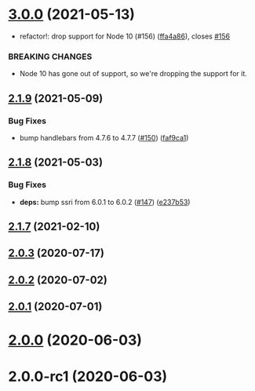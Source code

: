 # [3.0.0](https://github.com/jpedroh/ivao-whazzup/compare/v2.1.9...v3.0.0) (2021-05-13)


* refactor!: drop support for Node 10 (#156) ([ffa4a86](https://github.com/jpedroh/ivao-whazzup/commit/ffa4a86515b805b97bf763345a68cd5b28934e8e)), closes [#156](https://github.com/jpedroh/ivao-whazzup/issues/156)


### BREAKING CHANGES

* Node 10 has gone out of support, so we're dropping the support for it.



## [2.1.9](https://github.com/jpedroh/ivao-whazzup/compare/v2.1.8...v2.1.9) (2021-05-09)


### Bug Fixes

* bump handlebars from 4.7.6 to 4.7.7 ([#150](https://github.com/jpedroh/ivao-whazzup/issues/150)) ([faf9ca1](https://github.com/jpedroh/ivao-whazzup/commit/faf9ca1e9ab23275f84b236ff0501176d937fbab))



## [2.1.8](https://github.com/jpedroh/ivao-whazzup/compare/v2.1.7...v2.1.8) (2021-05-03)


### Bug Fixes

* **deps:** bump ssri from 6.0.1 to 6.0.2 ([#147](https://github.com/jpedroh/ivao-whazzup/issues/147)) ([e237b53](https://github.com/jpedroh/ivao-whazzup/commit/e237b532b11c31c97c82b7a61140a09cbf0612f9))



## [2.1.7](https://github.com/jpedroh/ivao-whazzup/compare/v2.1.0...2.1.7) (2021-02-10)



## [2.0.3](https://github.com/jpedroh/ivao-whazzup/compare/v2.0.2...v2.0.3) (2020-07-17)



## [2.0.2](https://github.com/jpedroh/ivao-whazzup/compare/v2.0.1...v2.0.2) (2020-07-02)



## [2.0.1](https://github.com/jpedroh/ivao-whazzup/compare/v2.0.0...v2.0.1) (2020-07-01)



# [2.0.0](https://github.com/jpedroh/ivao-whazzup/compare/2.0.0-rc1...v2.0.0) (2020-06-03)



# 2.0.0-rc1 (2020-06-03)



